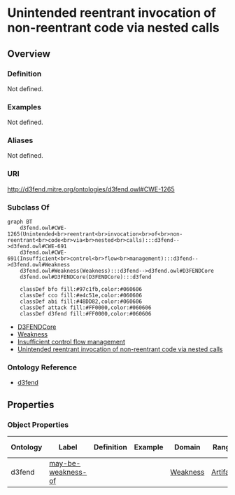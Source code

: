 # Unintended reentrant invocation of non-reentrant code via nested calls

## Overview

### Definition
Not defined.

### Examples
Not defined.

### Aliases
Not defined.

### URI
http://d3fend.mitre.org/ontologies/d3fend.owl#CWE-1265

### Subclass Of
```mermaid
graph BT
    d3fend.owl#CWE-1265(Unintended<br>reentrant<br>invocation<br>of<br>non-reentrant<br>code<br>via<br>nested<br>calls):::d3fend-->d3fend.owl#CWE-691
    d3fend.owl#CWE-691(Insufficient<br>control<br>flow<br>management):::d3fend-->d3fend.owl#Weakness
    d3fend.owl#Weakness(Weakness):::d3fend-->d3fend.owl#D3FENDCore
    d3fend.owl#D3FENDCore(D3FENDCore):::d3fend
    
    classDef bfo fill:#97c1fb,color:#060606
    classDef cco fill:#e4c51e,color:#060606
    classDef abi fill:#48DD82,color:#060606
    classDef attack fill:#FF0000,color:#060606
    classDef d3fend fill:#FF0000,color:#060606
```

- [D3FENDCore](/docs/ontology/reference/model/D3FENDCore/D3FENDCore.md)
- [Weakness](/docs/ontology/reference/model/D3FENDCore/Weakness/Weakness.md)
- [Insufficient control flow management](/docs/ontology/reference/model/D3FENDCore/Weakness/Insufficient%20control%20flow%20management/Insufficient%20control%20flow%20management.md)
- [Unintended reentrant invocation of non-reentrant code via nested calls](/docs/ontology/reference/model/D3FENDCore/Weakness/Insufficient%20control%20flow%20management/Unintended%20reentrant%20invocation%20of%20non-reentrant%20code%20via%20nested%20calls/Unintended%20reentrant%20invocation%20of%20non-reentrant%20code%20via%20nested%20calls.md)


### Ontology Reference
- [d3fend](http://d3fend.mitre.org/ontologies/d3fend.owl#)

## Properties
### Object Properties
| Ontology | Label | Definition | Example | Domain | Range | Inverse Of |
|----------|-------|------------|---------|--------|-------|------------|
| d3fend | [may-be-weakness-of](http://d3fend.mitre.org/ontologies/d3fend.owl#may-be-weakness-of) |  |  | [Weakness](/docs/ontology/reference/model/D3FENDCore/Weakness/Weakness.md) | [Artifact](/docs/ontology/reference/model/D3FENDCore/Artifact/Artifact.md) | [may-have-weakness](http://d3fend.mitre.org/ontologies/d3fend.owl#may-have-weakness) |

